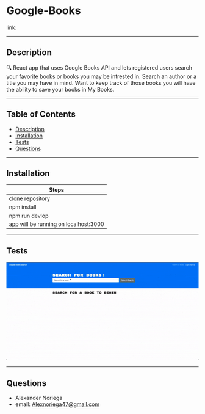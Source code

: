 # Google-Books
link: 
  
  - - -
## Description
🔍   React app that uses Google Books API and lets registered users search your favorite books or books you may be intrested in. Search an author or a title you may have in mind. Want to keep track of those books you will have the ability to save your books in My Books.
- - -
## Table of Contents
- [Description](#description)
- [Installation](#installation)
- [Tests](#tests)
- [Questions](#questions)
- - -
## Installation
   | Steps |
 | ----------- |
| clone repository |
| npm install   |
| npm run devlop |
| app will be running on localhost:3000 |

- - -
## Tests
![googleBooks](asset/googleBooks.gif)


- - -
## Questions
- Alexander Noriega 
- email:  Alexnoriega47@gmail.com
